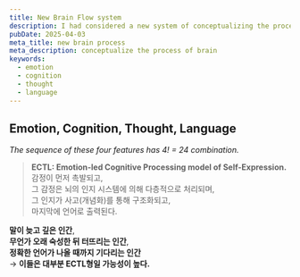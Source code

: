 ```yaml
---
title: New Brain Flow system
description: I had considered a new system of conceptualizing the process of brain by myself.
pubDate: 2025-04-03
meta_title: new brain process
meta_description: conceptualize the process of brain
keywords:
  - emotion
  - cognition
  - thought
  - language
---
```


## Emotion, Cognition, Thought, Language

*The sequence of these four features has 4! = 24 combination.*



> **ECTL: Emotion-led Cognitive Processing model of Self-Expression.**
> 감정이 먼저 촉발되고,  
> 그 감정은 뇌의 인지 시스템에 의해 다층적으로 처리되며,  
> 그 인지가 사고(개념화)를 통해 구조화되고,  
> 마지막에 언어로 출력된다.

**말이 늦고 깊은 인간**,  
**무언가 오래 숙성한 뒤 터뜨리는 인간**,  
**정확한 언어가 나올 때까지 기다리는 인간**  
→ **이들은 대부분 ECTL형일 가능성이 높다.**





